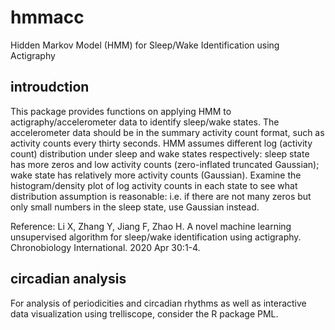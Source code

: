 # hmmacc
Hidden Markov Model (HMM) for Sleep/Wake Identification using Actigraphy

## introudction
This package provides functions on applying HMM to actigraphy/accelerometer data to identify sleep/wake states. The accelerometer data should be in the summary activity count format, such as activity counts every thirty seconds. HMM assumes different log (activity count) distribution under sleep and wake states respectively: sleep state has more zeros and low activity counts (zero-inflated truncated Gaussian); wake state has relatively more activity counts (Gaussian). Examine the histogram/density plot of log activity counts in each state to see what distribution assumption is reasonable: i.e. if there are not many zeros but only small numbers in the sleep state, use Gaussian instead.

Reference:
Li X, Zhang Y, Jiang F, Zhao H. A novel machine learning unsupervised algorithm for sleep/wake identification using actigraphy. Chronobiology International. 2020 Apr 30:1-4.

## circadian analysis
For analysis of periodicities and circadian rhythms as well as interactive data visualization using trelliscope, consider the R package PML.
